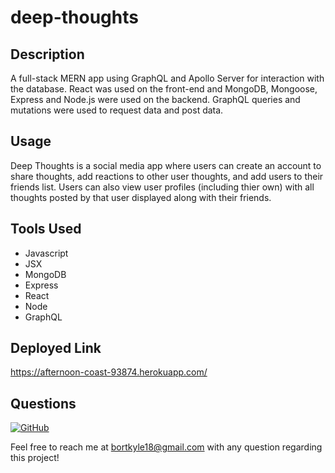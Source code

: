 # deep-thoughts

## Description

A full-stack MERN app using GraphQL and Apollo Server for interaction with the database. React was used on the front-end and MongoDB, Mongoose, Express and Node.js were used on the backend. GraphQL queries and mutations were used to request data and post data.

## Usage

Deep Thoughts is a social media app where users can create an account to share thoughts, add reactions to other user thoughts, and add users to their friends list. Users can also view user profiles (including thier own) with all thoughts posted by that user displayed along with their friends.

## Tools Used

- Javascript
- JSX
- MongoDB
- Express
- React
- Node
- GraphQL

## Deployed Link

https://afternoon-coast-93874.herokuapp.com/

## Questions

[![GitHub](https://img.shields.io/badge/My%20GitHub-Click%20Here!-blueviolet?style=plastic&logo=GitHub)](https://github.com/bortkyle18) 

Feel free to reach me at bortkyle18@gmail.com with any question regarding this project!
